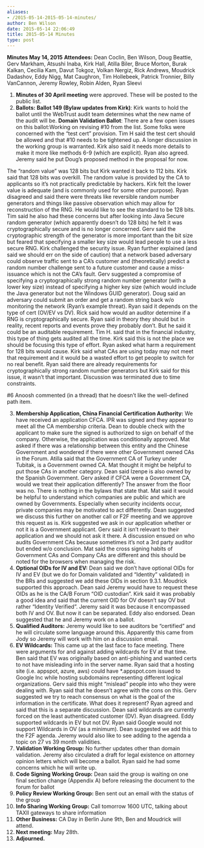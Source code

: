 ```yaml
---
aliases:
- /2015-05-14-2015-05-14-minutes/
author: Ben Wilson
date: 2015-05-14 22:06:49
title: 2015-05-14 Minutes
type: post
---
```


**Minutes May 14, 2015**
**Attendees:** Dean Coclin, Ben Wilson, Doug Beattie, Gerv Markham, Atsushi Inaba, Kirk Hall, Atilla Biler, Bruce Morton, Burak Kalkan, Cecilia Kam, Davut Tokgoz, Volkan Nergiz, Rick Andrews, Moudrick Dadashov, Eddy Nigg, Mat Caughron, Tim Hollebeek, Patrick Tronnier, Billy VanCannon, Jeremy Rowley, Robin Alden, Ryan Sleevi

1. **Minutes of 30 April meeting** were approved. These will be posted to the public list.
1. **Ballots:** **Ballot 149 (Bylaw updates from Kirk)**: Kirk wants to hold the ballot until the WebTrust audit team determines what the new name of the audit will be.
   **Domain Validation Ballot**: There are a few open issues on this ballot:Working on revising #10 from the list. Some folks were concerned with the “test cert” provision. Tim H said the test cert should be allowed and that #10 needs to be tightened up. A longer discussion in the working group is warranted. Kirk also said it needs more details to make it more like methods 6-9 (which are explicit). Ryan also agreed. Jeremy said he put Doug’s proposed method in the proposal for now.

The “random value” was 128 bits but Kirk wanted it back to 112 bits. Kirk said that 128 bits was overkill. The random value is provided by the CA to applicants so it’s not practically predictable by hackers. Kirk felt the lower value is adequate (and is commonly used for some other purpose). Ryan disagreed and said there were threats like reversible random number generators and things like passive observation which may allow for reconstruction of the RNG. He would like to see the standard to be 128 bits. Tim said he also had these concerns but after looking into Java Secure random generator (which apparently doesn’t do 128 bits) he felt it was cryptographically secure and is no longer concerned. Gerv said the cryptographic strength of the generator is more important than the bit size but feared that specifying a smaller key size would lead people to use a less secure RNG. Kirk challenged the security issue. Ryan further explained (and said we should err on the side of caution) that a network based adversary could observe traffic sent to a CA’s customer and (theoretically) predict a random number challenge sent to a future customer and cause a miss-issuance which is not the CA’s fault. Gerv suggested a compromise of specifying a cryptographically strong random number generator (with a lower key size) instead of specifying a higher key size (which would include the Java generator but not the Windows GUID generator). Doug said an adversary could submit an order and get a random string back w/o monitoring the network (Ryan’s example threat). Ryan said it depends on the type of cert (OV/EV vs DV). Rick said how would an auditor determine if a RNG is cryptographically secure. Ryan said in theory they should but in reality, recent reports and events prove they probably don’t. But he said it could be an auditable requirement. Tim H. said that in the financial industry, this type of thing gets audited all the time. Kirk said this is not the place we should be focusing this type of effort. Ryan asked what harm a requirement for 128 bits would cause. Kirk said what CAs are using today may not meet that requirement and it would be a wasted effort to get people to switch for no real benefit. Ryan said there are already requirements for cryptographically strong random number generators but Kirk said for this issue, it wasn’t that important. Discussion was terminated due to time constraints.

#6 Anoosh commented (in a thread) that he doesn’t like the well-defined path item.

3. **Membership Application, China Financial Certification Authority:** We have received an application CFCA. IPR was signed and they appear to meet all the CA membership criteria. Dean to double check with the applicant to make sure the signed is authorized to sign on behalf of the company. Otherwise, the application was conditionally approved. Mat asked if there was a relationship between this entity and the Chinese Government and wondered if there were other Government owned CAs in the Forum. Atilla said that the Government CA of Turkey under Tubitak, is a Government owned CA. Mat thought it might be helpful to put those CAs in another category. Dean said Izenpe is also owned by the Spanish Government. Gerv asked if CFCA were a Government CA, would we treat their application differently? The answer from the floor was no. There is nothing in the bylaws that state that. Mat said it would be helpful to understand which companies are public and which are owned by Governments. Especially when security incidents occur, private companies may be motivated to act differently. Dean suggested we discuss this further on another call or F2F meeting and we approve this request as is. Kirk suggested we ask in our application whether or not it is a Government applicant. Gerv said it isn’t relevant to their application and we should not ask it there. A discussion ensued on who audits Government CAs because sometimes it’s not a 3rd party auditor but ended w/o conclusion. Mat said the cross signing habits of Government CAs and Company CAs are different and this should be noted for the browsers when managing the risk.
1. **Optional OIDs for IV and EV:** Dean said we don’t have optional OIDs for IV and EV (but we do for Domain validated and “Identity” validated) in the BRs and suggested we add these OIDs in section 9.3.1. Moudrick supported this approach. Dean said Jeremy would have to request these OIDs as he is the CA/B Forum “OID custodian”. Kirk said it was probably a good idea and said that the current OID for OV doesn’t say OV but rather “Identity Verified”. Jeremy said it was because it encompassed both IV and OV. But now it can be separated. Eddy also endorsed. Dean suggested that he and Jeremy work on a ballot.
1. **Qualified Auditors:** Jeremy would like to see auditors be “certified” and he will circulate some language around this. Apparently this came from Jody so Jeremy will work with him on a discussion email.
1. **EV Wildcards:** This came up at the last face to face meeting. There were arguments for and against adding wildcards for EV at that time. Ben said that EV was originally based on anti-phishing and wanted certs to not have misleading info in the server name. Ryan said that a hosting site (i.e. appspot, azure, aws) could have \*.appspot.com issued to Google Inc while hosting subdomains representing different logical organizations. Gerv said this might “mislead” people into who they were dealing with. Ryan said that he doesn’t agree with the cons on this. Gerv suggested we try to reach consensus on what is the goal of the information in the certificate. What does it represent? Ryan agreed and said that this is a separate discussion. Dean said wildcards are currently forced on the least authenticated customer (DV). Ryan disagreed. Eddy supported wildcards in EV but not DV. Ryan said Google would not support Wildcards in OV (as a minimum). Dean suggested we add this to the F2F agenda. Jeremy would also like to see adding to the agenda a topic on 27 vs 39 month validities.
1. **Validation Working Group:** No further updates other than domain validation. Jeremy also circulated a draft for legal existence on attorney opinion letters which will become a ballot. Ryan said he had some concerns which he will write up.
1. **Code Signing Working Group:** Dean said the group is waiting on one final section change (Appendix A) before releasing the document to the forum for ballot
1. **Policy Review Working Group:** Ben sent out an email with the status of the group
1. **Info Sharing Working Group:** Call tomorrow 1600 UTC, talking about TAXII gateways to share information
1. **Other Business:** CA Day in Berlin June 9th, Ben and Moudrick will attend.
1. **Next meeting:** May 28th.
1. **Adjourned.**